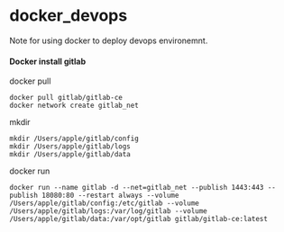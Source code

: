 # docker_devops

Note for using docker to deploy devops environemnt.

#### Docker install gitlab
docker pull
```shell
docker pull gitlab/gitlab-ce
docker network create gitlab_net
```
mkdir
```shell
mkdir /Users/apple/gitlab/config
mkdir /Users/apple/gitlab/logs
mkdir /Users/apple/gitlab/data
```
docker run
```shell
docker run --name gitlab -d --net=gitlab_net --publish 1443:443 --publish 18080:80 --restart always --volume /Users/apple/gitlab/config:/etc/gitlab --volume /Users/apple/gitlab/logs:/var/log/gitlab --volume /Users/apple/gitlab/data:/var/opt/gitlab gitlab/gitlab-ce:latest
```
